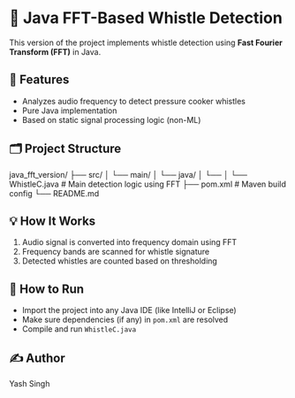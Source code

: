 # 🔧 Java FFT-Based Whistle Detection

This version of the project implements whistle detection using **Fast Fourier Transform (FFT)** in Java.

## 📌 Features
- Analyzes audio frequency to detect pressure cooker whistles
- Pure Java implementation
- Based on static signal processing logic (non-ML)

## 🗂 Project Structure
java_fft_version/ ├── src/ │ └── main/ │ └── java/ │ └── │ └── WhistleC.java # Main detection logic using FFT ├── pom.xml # Maven build config └── README.md


## 💡 How It Works
1. Audio signal is converted into frequency domain using FFT
2. Frequency bands are scanned for whistle signature
3. Detected whistles are counted based on thresholding

## 🚀 How to Run
- Import the project into any Java IDE (like IntelliJ or Eclipse)
- Make sure dependencies (if any) in `pom.xml` are resolved
- Compile and run `WhistleC.java`

## ✍️ Author
Yash Singh

